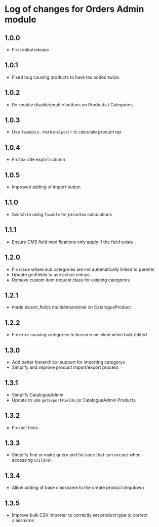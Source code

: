 # Log of changes for Orders Admin module

## 1.0.0

* First initial release

## 1.0.1

* Fixed bug causing products to have tax added twice.

## 1.0.2

* Re-enable disable/enable buttons on Products / Categories 

## 1.0.3

* Use `TaxAdmin::MathsHelper()` to calculate product tax

## 1.0.4

* Fix tax rate export column

## 1.0.5

* Improved adding of import button

## 1.1.0

* Switch to using `Taxable` for price/tax calculations

## 1.1.1

* Ensure CMS field modifications only apply if the field exists

## 1.2.0

* Fix issue where sub categories are not automatically linked to parents
* Update gridfields to use action menus
* Remove custom item request class for existing categories

## 1.2.1

* made export_fields multidimensional on CatalogueProduct

## 1.2.2

* Fix error causing categories to become unlinked when bulk edited

## 1.3.0

* Add better hierarchical support for importing categorys
* Simplify and improve product import/export process

## 1.3.1

* Simplify CatalogueAdmin
* Update to use `getExportFields` on CatalogueAdmin Products

## 1.3.2

* Fix unit tests

## 1.3.3

* Simplify find or make query and fix issue that can occure when accessing `Children`

## 1.3.4

* Allow adding of base classname to the create product dropdown

## 1.3.5

* Improve bulk CSV importer to correctly set product type to correct classname